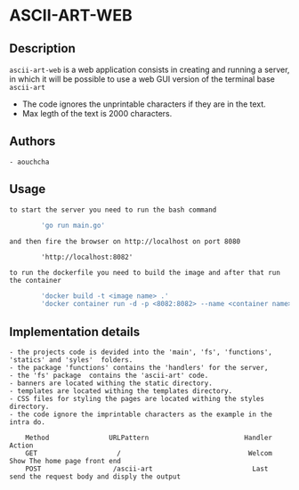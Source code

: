 # ASCII-ART-WEB 

## Description 
`ascii-art-web` is a web application consists in creating and running a server, in which it will be possible to use a web GUI version of the terminal base `ascii-art`
- The code ignores the unprintable characters if they are in the text.
- Max legth of the text is 2000 characters.

## Authors
    - aouchcha
## Usage
    to start the server you need to run the bash command 
```bash
        'go run main.go'
```
    and then fire the browser on http://localhost on port 8080
```
        'http://localhost:8082'
```
    to run the dockerfile you need to build the image and after that run the container
```bash
        'docker build -t <image name> .'
        'docker container run -d -p <8082:8082> --name <container name> <image name>'
```

## Implementation details
    - the projects code is devided into the 'main', 'fs', 'functions', 'statics' and 'syles'  folders. 
    - the package 'functions' contains the 'handlers' for the server,
    - the 'fs' package  contains the 'ascii-art' code.
    - banners are located withing the static directory. 
    - templates are located withing the templates directory.
    - CSS files for styling the pages are located withing the styles directory.
    - the code ignore the imprintable characters as the example in the intra do.
 
```
    Method               URLPattern                        Handler                                    Action
    GET                    /                                Welcom                              Show The home page front end
    POST                  /ascii-art                         Last                         send the request body and disply the output 
```
